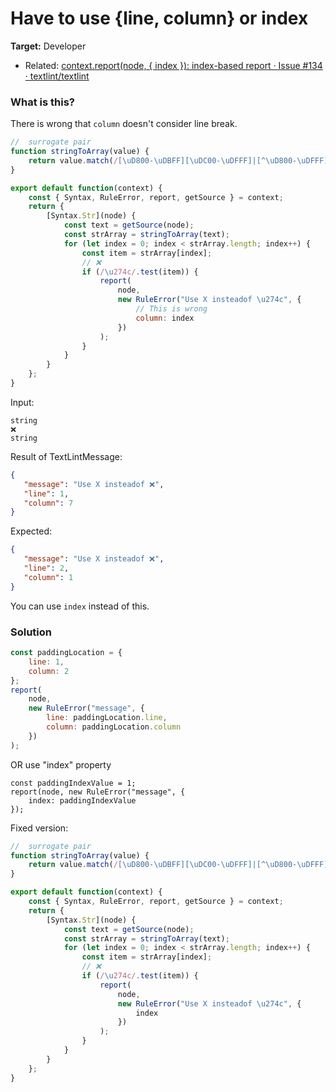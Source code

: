 # Have to use {line, column} or index

**Target:** Developer

- Related: [context.report(node, { index }): index-based report · Issue #134 · textlint/textlint](https://github.com/textlint/textlint/issues/134 "context.report(node, { index }): index-based report · Issue #134 · textlint/textlint")

### What is this?

There is wrong that `column` doesn't consider line break.

```js
//  surrogate pair
function stringToArray(value) {
    return value.match(/[\uD800-\uDBFF][\uDC00-\uDFFF]|[^\uD800-\uDFFF]/g) || [];
}

export default function(context) {
    const { Syntax, RuleError, report, getSource } = context;
    return {
        [Syntax.Str](node) {
            const text = getSource(node);
            const strArray = stringToArray(text);
            for (let index = 0; index < strArray.length; index++) {
                const item = strArray[index];
                // ❌
                if (/\u274c/.test(item)) {
                    report(
                        node,
                        new RuleError("Use X insteadof \u274c", {
                            // This is wrong
                            column: index
                        })
                    );
                }
            }
        }
    };
}


```

Input: 

```
string
❌
string
```

Result of TextLintMessage:

```json
{
   "message": "Use X insteadof ❌",
   "line": 1,
   "column": 7
}
```

Expected:

```json
{
   "message": "Use X insteadof ❌",
   "line": 2,
   "column": 1
}
```

You can use `index` instead of this.

### Solution

```js
const paddingLocation = {
    line: 1,
    column: 2
};
report(
    node,
    new RuleError("message", {
        line: paddingLocation.line,
        column: paddingLocation.column
    })
);


```

OR use "index" property

```
const paddingIndexValue = 1;
report(node, new RuleError("message", {
    index: paddingIndexValue
});
```

Fixed version:

```js
//  surrogate pair
function stringToArray(value) {
    return value.match(/[\uD800-\uDBFF][\uDC00-\uDFFF]|[^\uD800-\uDFFF]/g) || [];
}

export default function(context) {
    const { Syntax, RuleError, report, getSource } = context;
    return {
        [Syntax.Str](node) {
            const text = getSource(node);
            const strArray = stringToArray(text);
            for (let index = 0; index < strArray.length; index++) {
                const item = strArray[index];
                // ❌
                if (/\u274c/.test(item)) {
                    report(
                        node,
                        new RuleError("Use X insteadof \u274c", {
                            index
                        })
                    );
                }
            }
        }
    };
}


```
